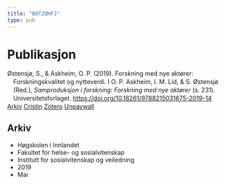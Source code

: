 ```yaml
---
title: "B8T2QHFJ"
type: pub
---
```

<h1>Publikasjon</h1>
<article id="csl-bib-container-B8T2QHFJ" class="csl-bib-container">
  <div class="csl-bib-body" style="line-height: 1.35; padding-left: 1em; text-indent:-1em;">
  <div class="csl-entry">&#xD8;stensj&#xF8;, S., &amp; Askheim, O. P. (2019). Forskning med nye akt&#xF8;rer: Forskningskvalitet og nytteverdi. I O. P. Askheim, I. M. Lid, &amp; S. &#xD8;stensj&#xF8; (Red.), <i>Samproduksjon i forskning: Forskning med nye akt&#xF8;rer</i> (s. 231). Universitetsforlaget. <a href="https://doi.org/10.18261/9788215031675-2019-14">https://doi.org/10.18261/9788215031675-2019-14</a></div>
</div>
  <div class="csl-bib-buttons">
    <a href="#taxonomy-article-B8T2QHFJ" class="csl-bib-button">Arkiv</a>
    <a href alt="Cristin URL" class="csl-bib-button">Cristin</a>
    <a href alt="Zotero URL" class="csl-bib-button">Zotero</a>
    <a href="https://www.idunn.no/file/pdf/67122958/13_forskning_med_nye_aktoerer_forskningskvalitet_og_nytte.pdf" class="csl-bib-button">Unpaywall</a>
  </div>
  <div id="csl-bib-meta-container-B8T2QHFJ"></div>
</article>
<div id="csl-bib-meta-B8T2QHFJ" class="csl-bib-meta">
  <article id="taxonomy-article-B8T2QHFJ" class="taxonomy-article">
    <h1>Arkiv</h1>
    <ul>
      <li>Høgskolen i Innlandet</li>
      <li>Fakultet for helse- og sosialvitenskap</li>
      <li>Institutt for sosialvitenskap og veiledning</li>
      <li>2019</li>
      <li>Mai</li>
    </ul>
  </article>
</div>
